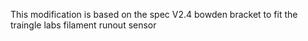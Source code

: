 This modification is based on the spec V2.4 bowden bracket to fit the traingle labs filament runout sensor
